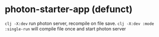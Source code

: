 # photon-starter-app (defunct)

`clj -X:dev` run photon server, recompile on file save.
`clj -X:dev :mode :single-run` will compile file once and start photon server

